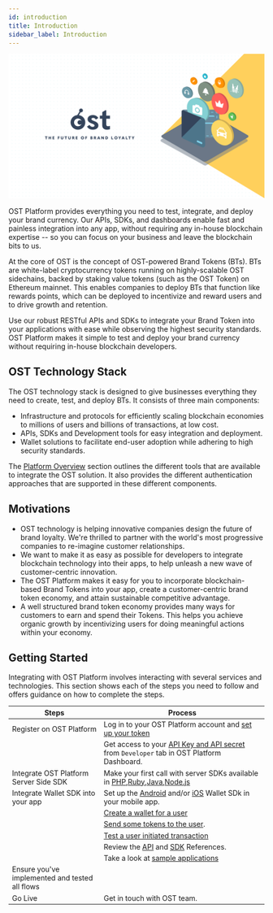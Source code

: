 ```yaml
---
id: introduction
title: Introduction
sidebar_label: Introduction
---
```


![KitIndexImage]( /platform/docs/assets/getting-started/intro.png)

OST Platform provides everything you need to test, integrate, and deploy your brand currency. Our APIs, SDKs, and dashboards enable fast and painless integration into any app, without requiring any in-house blockchain expertise -- so you can focus on your business and leave the blockchain bits to us.

At the core of OST is the concept of OST-powered Brand Tokens (BTs). BTs are white-label cryptocurrency tokens running on highly-scalable OST sidechains, backed by staking value tokens (such as the OST Token) on Ethereum mainnet. This enables companies to deploy BTs that function like rewards points, which can be deployed to incentivize and reward users and to drive growth and retention. 

Use our robust RESTful APIs and SDKs to integrate your Brand Token into your applications with ease while observing the highest security standards. OST Platform makes it simple to test and deploy your brand currency without requiring in-house blockchain developers.

## OST Technology Stack

The OST technology stack is designed to give businesses everything they need to create, test, and deploy BTs. It consists of three main components:

* Infrastructure and protocols for efficiently scaling blockchain economies to millions of users and billions of transactions, at low cost.
* APIs, SDKs and Development tools for easy integration and deployment.
* Wallet solutions to facilitate end-user adoption while adhering to high security standards.

The [Platform Overview](/platform/docs/getting_started/platform_overview/) section outlines the different tools that are available to integrate the OST solution. It also provides the different authentication approaches that are supported in these different components.

## Motivations
* OST technology is helping innovative companies design the future of brand loyalty. We're thrilled to partner with the world's most progressive companies to re-imagine customer relationships.
* We want to make it as easy as possible for developers to integrate blockchain technology into their apps, to help unleash a new wave of customer-centric innovation.
* The OST Platform makes it easy for you to incorporate blockchain-based Brand Tokens into your app, create a customer-centric brand token economy, and attain sustainable competitive advantage.
* A well structured brand token economy provides many ways for customers to earn and spend their Tokens. This helps you achieve organic growth by incentivizing users for doing meaningful actions within your economy.



## Getting Started
Integrating with OST Platform involves interacting with several services and technologies. This section shows each of the steps you need to follow and offers guidance on how to complete the steps.

| Steps | Process |
|---|---|
| Register on OST Platform | Log in to your OST Platform account and [set up your token](https://platform.ost.com/sign-up) |
| | Get access to your [API Key and API secret](https://platform.ost.com/testnet/developer) from `Developer` tab in OST Platform Dashboard.  |
| Integrate OST Platform Server Side SDK | Make your first call with server SDKs available in [PHP](/platform/docs/sdk/server_sdk_setup/php//),[Ruby](/platform/docs/sdk/server_sdk_setup/ruby/),[Java](/platform/docs/sdk/server_sdk_setup/java/),[Node.js](/platform/docs/sdk/server_sdk_setup/nodejs/) |
| Integrate Wallet SDK into your app | Set up the [Android](/platform/docs/wallet_sdk_setup/android/) and/or [iOS](/platform/docs/wallet_sdk_setup/iOS/) Wallet SDk in your mobile app. |
| |  [Create a wallet for a user](/platform/docs/guides/create_wallet/)|
| | [Send some tokens to the user](/platform/docs/guides/execute_transaction/#executing-company-to-user-transactions).|
| | [Test a user initiated transaction](/platform/docs/guides/execute_transaction/#executing-user-intiated-transactions-in-web)|
| | Review the [API](/platform/docs/api/#introduction) and [SDK](/platform/docs/sdk/getting_started/overview/) References. |
|  | Take a look at [sample applications](/platform/docs/sdk/getting_started/overview/#sample-apps) |
| Ensure you've implemented and tested all flows |
| Go Live | Get in touch with OST team. |
